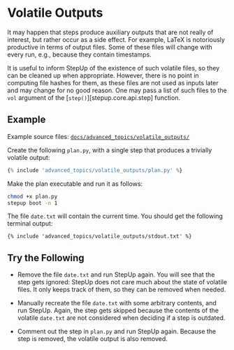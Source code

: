 # Volatile Outputs

It may happen that steps produce auxiliary outputs that are not really of interest,
but rather occur as a side effect.
For example, LaTeX is notoriously productive in terms of output files.
Some of these files will change with every run, e.g., because they contain timestamps.

It is useful to inform StepUp of the existence of such volatile files,
so they can be cleaned up when appropriate.
However, there is no point in computing file hashes for them,
as these files are not used as inputs later and may change for no good reason.
One may pass a list of such files to the `vol` argument of the [`step()`][stepup.core.api.step] function.

## Example

Example source files: [`docs/advanced_topics/volatile_outputs/`](https://github.com/reproducible-reporting/stepup-core/tree/main/docs/advanced_topics/volatile_outputs)

Create the following `plan.py`, with a single step that produces a trivially volatile output:

```python
{% include 'advanced_topics/volatile_outputs/plan.py' %}
```

Make the plan executable and run it as follows:

```bash
chmod +x plan.py
stepup boot -n 1
```

The file `date.txt` will contain the current time.
You should get the following terminal output:

```text
{% include 'advanced_topics/volatile_outputs/stdout.txt' %}
```

## Try the Following

- Remove the file `date.txt` and run StepUp again.
  You will see that the step gets ignored:
  StepUp does not care much about the state of volatile files.
  It only keeps track of them, so they can be removed when needed.

- Manually recreate the file `date.txt` with some arbitrary contents,
  and run StepUp.
  Again, the step gets skipped because the contents of the
  volatile `date.txt` are not considered when deciding if a step is outdated.

- Comment out the step in `plan.py` and run StepUp again.
  Because the step is removed, the volatile output is also removed.
